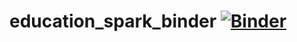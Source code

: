 # education_spark_binder [![Binder](https://mybinder.org/badge_logo.svg)](https://mybinder.org/v2/gh/univalence/education_spark_binder/main?urlpath=lab/tree/lab1_word_count_text.ipynb)
